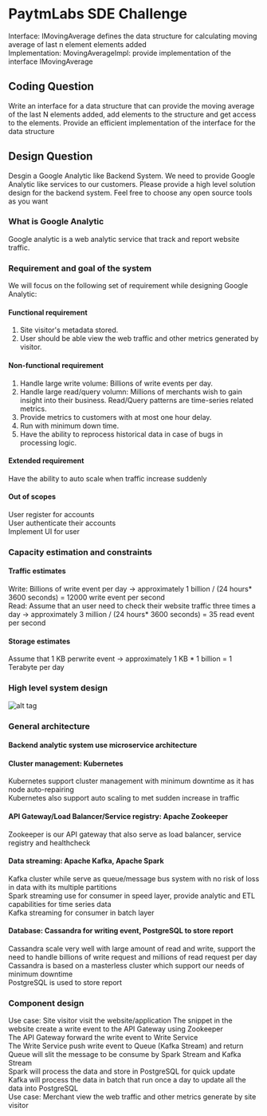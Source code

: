 # PaytmLabs SDE Challenge

Interface: IMovingAverage defines the data structure for calculating moving average of last n element elements added<br />
Implementation: MovingAverageImpl: provide implementation of the interface IMovingAverage<br />

## Coding Question

Write an interface for a data structure that can provide the moving average of the last N elements added, add elements to the structure and get access to the elements. Provide an efficient implementation of the interface for the data structure

## Design Question

Desgin a Google Analytic like Backend System. We need to provide Google Analytic like services to our customers. Please provide a high level solution design for the backend system. Feel free to choose any open source tools as you want

### What is Google Analytic

Google analytic is a web analytic service that track and report website traffic.

### Requirement and goal of the system

We will focus on the following set of requirement while designing Google Analytic:

#### Functional requirement

1. Site visitor's metadata stored.
2. User should be able view the web traffic and other metrics generated by visitor.

#### Non-functional requirement

1. Handle large write volume: Billions of write events per day.
2. Handle large read/query volumn: Millions of merchants wish to gain insight into their business. Read/Query patterns are time-series related metrics.
3. Provide metrics to customers with at most one hour delay.
4. Run with minimum down time.
5. Have the ability to reprocess historical data in case of bugs in processing logic.

#### Extended requirement

Have the ability to auto scale when traffic increase suddenly

#### Out of scopes

User register for accounts<br />
User authenticate their accounts<br />
Implement UI for user<br />

### Capacity estimation and constraints

#### Traffic estimates

Write: Billions of write event per day -> approximately 1 billion / (24 hours* 3600 seconds) = 12000 write event per second<br />
Read: Assume that an user need to check their website traffic three times a day -> approximately 3 million / (24 hours* 3600 seconds) = 35 read event per second<br />

#### Storage estimates

Assume that 1 KB perwrite event -> approximately 1 KB * 1 billion = 1 Terabyte per day

### High level system design
![alt tag](https://github.com/tienduynguyen318/SDE-Challenge/blob/master/Google%20Analytics.jpg)

### General architecture

#### Backend analytic system use microservice architecture

#### Cluster management: Kubernetes

Kubernetes support cluster management with minimum downtime as it has node auto-repairing<br />
Kubernetes also support auto scaling to met sudden increase in traffic<br />

#### API Gateway/Load Balancer/Service registry: Apache Zookeeper

Zookeeper is our API gateway that also serve as load balancer, service registry and healthcheck<br />

#### Data streaming: Apache Kafka, Apache Spark

Kafka cluster while serve as queue/message bus system with no risk of loss in data with its multiple partitions<br />
Spark streaming use for consumer in speed layer, provide analytic and ETL capabilities for time series data<br />
Kafka streaming for consumer in batch layer<br />

#### Database: Cassandra for writing event, PostgreSQL to store report

Cassandra scale very well with large amount of read and write, support the need to handle billions of write request and millions of read request per day<br />
Cassandra is based on a masterless cluster which support our needs of minimum downtime<br />
PostgreSQL is used to store report<br />

### Component design

Use case: Site visitor visit the website/application
	The snippet in the website create a write event to the API Gateway using Zookeeper<br />
	The API Gateway forward the write event to Write Service<br />
	The Write Service push write event to Queue (Kafka Stream) and return<br />
	Queue will slit the message to be consume by Spark Stream and Kafka Stream<br />
	Spark will process the data and store in PostgreSQL for quick update<br />
	Kafka will process the data in batch that run once a day to update all the data into PostgreSQL<br />
Use case: Merchant view the web traffic and other metrics generate by site visitor<br />
